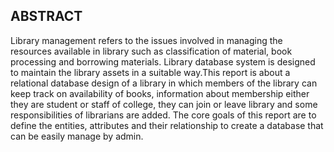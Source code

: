 ## ABSTRACT
  Library management refers to the issues involved in managing the resources
available in library such as classification of material, book processing and borrowing
materials. Library database system is designed to maintain the library assets in a suitable
way.This report is about a relational database design of a library in which members of the
library can keep track on availability of books, information about membership either they
are student or staff of college, they can join or leave library and some responsibilities of
librarians are added.
  The core goals of this report are to define the entities, attributes and their
relationship to create a database that can be easily manage by admin.
